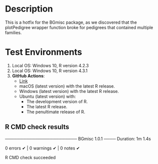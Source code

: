 
# Description

This is a hotfix for the BGmisc package, as we discovered that the plotPedigree wrapper function broke for pedigrees that contained multiple families.

# Test Environments

1. Local OS: Windows 10, R version 4.2.3
2. Local OS: Windows 10, R version 4.3.1
3. **GitHub Actions**:  
    - [Link](https://github.com/R-Computing-Lab/BGmisc/actions/runs/6317831880)
    - macOS (latest version) with the latest R release.
    - Windows (latest version) with the latest R release.
    - Ubuntu (latest version) with:
        - The development version of R.
        - The latest R release.
        - The penultimate release of R.

## R CMD check results

──────────────────────── BGmisc 1.0.1 ────
Duration: 1m 1.4s

0 errors ✔ | 0 warnings ✔ | 0 notes ✔

R CMD check succeeded

